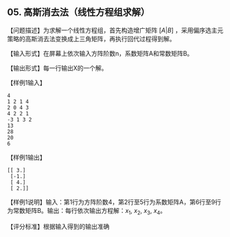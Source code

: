 ## 05. 高斯消去法（线性方程组求解）
【问题描述】为求解一个线性方程组，首先构造增广矩阵 $[A|B]$ ，采用偏序选主元策略的高斯消去法变换成上三角矩阵，再执行回代过程得到解。

【输入形式】在屏幕上依次输入方阵阶数n，系数矩阵A和常数矩阵B。

【输出形式】每一行输出X的一个解。

【样例1输入】
```
4
1 2 1 4
2 0 4 3
4 2 2 1
-3 1 3 2
13
28
20
6
```

【样例1输出】
```
[[ 3.]
 [-1.]
 [ 4.]
 [ 2.]]
```

【样例1说明】输入：第1行为方阵阶数4，第2行至5行为系数矩阵A，第6行至9行为常数矩阵B。输出：每行依次输出方程解：$x_1$, $x_2$, $x_3$, $x_4$。

【评分标准】根据输入得到的输出准确
